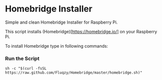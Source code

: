 # Homebridge Installer
Simple and clean Homebridge Installer for Raspberry Pi.

This script installs (Homebridge)[https://homebridge.io/] on your Raspberry Pi.

To install Homebridge type in following commands:

### Run the Script

```shell
sh -c "$(curl -fsSL https://raw.github.com/Fluqzy/Homebridge/master/homebridge.sh)"
```

